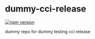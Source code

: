 # dummy-cci-release

[![npm version](https://img.shields.io/badge/%40nui%2Fdummy--cci--release-17.0.0-blue.svg)](https://artifactory.corp.adobe.com/artifactory/npm-nui-release/@nui/dummy-cci-release/-/@nui/dummy-cci-release-17.0.0.tgz)


dummy repo for dummy testing cci release